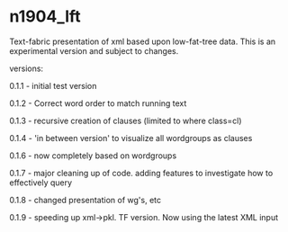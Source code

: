 # n1904_lft
Text-fabric presentation of xml based upon low-fat-tree data. This is an experimental version and subject to changes.

versions:

0.1.1 - initial test version

0.1.2 - Correct word order to match running text

0.1.3 - recursive creation of clauses (limited to where class=cl)

0.1.4 - 'in between version' to visualize all wordgroups as clauses

0.1.6 - now completely based on wordgroups

0.1.7 - major cleaning up of code. adding features to investigate how to effectively query

0.1.8 - changed presentation of wg's, etc

0.1.9 - speeding up xml->pkl. TF version. Now using the latest XML input

